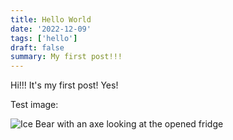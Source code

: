```yaml
---
title: Hello World
date: '2022-12-09'
tags: ['hello']
draft: false
summary: My first post!!!
---
```


Hi!!! It's my first post! Yes!

Test image:

![Ice Bear with an axe looking at the opened fridge](/static/images/icebearwithaxe.webp)
